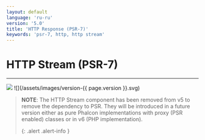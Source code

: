 ```yaml
---
layout: default
language: 'ru-ru'
version: '5.0'
title: 'HTTP Response (PSR-7)'
keywords: 'psr-7, http, http stream'
---
```


# HTTP Stream (PSR-7)
- - -
![](/assets/images/document-status-stable-success.svg) ![](/assets/images/version-{{ page.version }}.svg)

> **NOTE**: The HTTP Stream component has been removed from v5 to remove the dependency to PSR. They will be introduced in a future version either as pure Phalcon implementations with proxy (PSR enabled) classes or in v6 (PHP implementation). 
> 
> {: .alert .alert-info }
